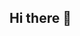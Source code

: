 ## Hi there 👋

<!--
**Matheusbortolo/Matheusbortolo** is a ✨ _special_ ✨ repository because its `README.md` (this file) appears on your GitHub profile.

Here are some ideas to get you started:

🔭 I’m currently working on Runtec.
- 🌱 I’m currently learning ...
- 👯 I’m looking to collaborate on ...
- 🤔 I’m looking for help with ...
- 💬 Ask me about ...
📫 How to reach me: My e-mail: matheusfbortolo07@hotmail.com
- 😄 Pronouns: ...
- ⚡ Fun fact: ...
-->
